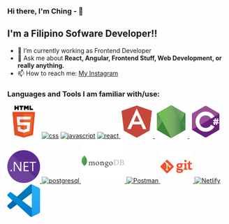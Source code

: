 ### Hi there, I'm Ching -  👋

## I'm a Filipino Sofware Developer!!

- 🔭 I’m currently working as Frontend Developer
- 💬 Ask me about **React, Angular, Frontend Stuff, Web Development, or really anything.**
- 📫 How to reach me: [My Instagram](https://www.instagram.com/rechielagria/) 

<h3 align="left">Languages and Tools I am familiar with/use:</h3>
<p align="left" >
<a href="https://developer.mozilla.org/en-US/" target="_blank"> <img src="https://raw.githubusercontent.com/devicons/devicon/master/icons/html5/html5-original-wordmark.svg" alt="html5" max-width="75" height="75"/></a>
   <a href="https://developer.mozilla.org/en-US/" target="_blank">  <img src="https://github.com/detain/svg-logos/blob/master/svg/css3.svg" alt="css" max-width="75" height="75"/></a>
   <a href="https://developer.mozilla.org/en-US/" target="_blank">  <img src="https://ultimatecourses.com/assets/category/javascript-58bb09245e2abeaf56f7db48e86fa4454c2f316a4c6c71aadaa2bdf3b206ab95.svg" alt="javascript" max-width="75" height="75"/></a>
<a href="https://https://reactjs.org/" target="_blank"> <img src="https://www.vectorlogo.zone/logos/reactjs/reactjs-icon.svg" alt="react" max-width="75" height="75"/> </a>
<a href="https://angular.io/" target="_blank"> <img src="https://raw.githubusercontent.com/devicons/devicon/master/icons/angularjs/angularjs-plain.svg" alt="angular" max-width="75" height="75"/> </a>
<a href="https://https://nodejs.org/" target="_blank"> <img src="https://raw.githubusercontent.com/github/explore/80688e429a7d4ef2fca1e82350fe8e3517d3494d/topics/nodejs/nodejs.png" alt="nodejs" max-width="75" height="75"/> </a>
<a href="https://learn.microsoft.com/en-us/dotnet/csharp/" target="_blank"> <img src="https://raw.githubusercontent.com/devicons/devicon/master/icons/csharp/csharp-original.svg" alt="csharp" max-width="75" height="75"/> </a>
<a href="https://dotnet.microsoft.com/en-us/" target="_blank"> <img src="https://raw.githubusercontent.com/github/explore/93d8a67084f94b2a444e510199a6e7622e5b09a3/topics/dotnet/dotnet.png" alt="dotnet" max-width="75" height="75"/> </a>
<a href="https://www.postgresql.org/" target="_blank"> <img src="https://www.vectorlogo.zone/logos/postgresql/postgresql-horizontal.svg" alt="postgresql" max-width="75" height="75"/> </a>
<a href="https://www.mongodb.com/" target="_blank"> <img src="https://raw.githubusercontent.com/github/explore/80688e429a7d4ef2fca1e82350fe8e3517d3494d/topics/mongodb/mongodb.png" alt="mongodb" max-width="100" height="100"/> </a>
 <a href="https://www.postman.com/" target="_blank"> <img src="https://github.com/gilbarbara/logos/blob/master/logos/postman.svg" alt="Postman" max-width="75" height="75"/> </a>
 <a href="https://git-scm.com/" target="_blank"> <img src="https://github.com/devicons/devicon/blob/master/icons/git/git-plain-wordmark.svg" alt="got" max-width="75" height="75"/> </a>
 <a href="https://www.netlify.com/" target="_blank"> <img src="https://www.vectorlogo.zone/logos/netlify/netlify-ar21.svg" alt="Netlify" max-width="75" height="75"/> </a
 <a href="https://visualstudio/" target="_blank"> <img src="https://raw.githubusercontent.com/github/explore/80688e429a7d4ef2fca1e82350fe8e3517d3494d/topics/visual-studio-code/visual-studio-code.png" alt="vs code" max-width="75" height="75"/> </a>
 
</p>








